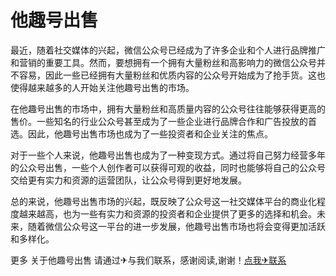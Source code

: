 # 他趣号出售

最近，随着社交媒体的兴起，微信公众号已经成为了许多企业和个人进行品牌推广和营销的重要工具。然而，要想拥有一个拥有大量粉丝和高影响力的微信公众号并不容易，因此一些已经拥有大量粉丝和优质内容的公众号开始成为了抢手货。这也使得越来越多的人开始关注他趣号出售的市场。

在他趣号出售的市场中，拥有大量粉丝和高质量内容的公众号往往能够获得更高的售价。一些知名的行业公众号甚至成为了一些企业进行品牌合作和广告投放的首选。因此，他趣号出售市场也成为了一些投资者和企业关注的焦点。

对于一些个人来说，他趣号出售也成为了一种变现方式。通过将自己努力经营多年的公众号出售，一些个人创作者可以获得可观的收益，同时也能够将自己的公众号交给更有实力和资源的运营团队，让公众号得到更好地发展。

总的来说，他趣号出售市场的兴起，既反映了公众号这一社交媒体平台的商业化程度越来越高，也为一些有实力和资源的投资者和企业提供了更多的选择和机会。未来，随着微信公众号这一平台的进一步发展，他趣号出售市场也将会变得更加活跃和多样化。

更多 关于他趣号出售 请通过✈与我们联系，感谢阅读,谢谢！[点我✈联系](https://lm.k02.cc)